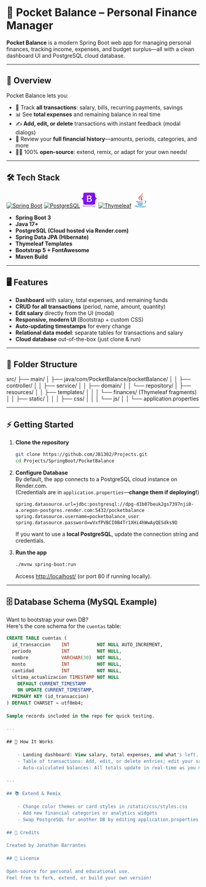 # 💸 Pocket Balance – Personal Finance Manager

**Pocket Balance** is a modern Spring Boot web app for managing personal finances, tracking income, expenses, and budget surplus—all with a clean dashboard UI and PostgreSQL cloud database.

---

## 🚀 Overview

Pocket Balance lets you:
- 💼 Track **all transactions**: salary, bills, recurring payments, savings
- 📊 See **total expenses** and remaining balance in real time
- ✍️ **Add, edit, or delete** transactions with instant feedback (modal dialogs)
- 🧾 Review your **full financial history**—amounts, periods, categories, and more
- 🧑‍💻 100% **open-source**: extend, remix, or adapt for your own needs!

---

## 🛠️ Tech Stack

<p align="left">
  <a href="https://spring.io/"><img src="https://www.vectorlogo.zone/logos/springio/springio-icon.svg" alt="Spring Boot" width="40" height="40"/></a>
  <a href="https://www.postgresql.org/"><img src="https://cdn.jsdelivr.net/gh/devicons/devicon/icons/postgresql/postgresql-original-wordmark.svg" alt="PostgreSQL" width="40" height="40"/></a>
  <a href="https://getbootstrap.com/"><img src="https://raw.githubusercontent.com/devicons/devicon/master/icons/bootstrap/bootstrap-original-wordmark.svg" alt="Bootstrap" width="40" height="40"/></a>
  <a href="https://www.thymeleaf.org/"><img src="https://www.thymeleaf.org/doc/logo.svg" alt="Thymeleaf" width="40" height="40"/></a>
  <a href="https://www.java.com/"><img src="https://raw.githubusercontent.com/devicons/devicon/master/icons/java/java-original.svg" alt="Java" width="40" height="40"/></a>
</p>

- **Spring Boot 3**
- **Java 17+**
- **PostgreSQL (Cloud hosted via Render.com)**
- **Spring Data JPA (Hibernate)**
- **Thymeleaf Templates**
- **Bootstrap 5 + FontAwesome**
- **Maven Build**

---

## 🖥️ Features

- **Dashboard** with salary, total expenses, and remaining funds
- **CRUD for all transactions** (period, name, amount, quantity)
- **Edit salary** directly from the UI (modal)
- **Responsive, modern UI** (Bootstrap + custom CSS)
- **Auto-updating timestamps** for every change
- **Relational data model**: separate tables for transactions and salary
- **Cloud database** out-of-the-box (just clone & run)

---

## 📁 Folder Structure

src/
├── main/
│ ├── java/com/PocketBalance/pocketBalance/
│ │ ├── controller/
│ │ ├── service/
│ │ ├── domain/
│ │ └── repository/
│ ├── resources/
│ │ ├── templates/
│ │ │ └── finances/ (Thymeleaf fragments)
│ │ ├── static/
│ │ │ ├── css/
│ │ │ └── js/
│ │ └── application.properties


---

## ⚡ Getting Started

1. **Clone the repository**
    ```sh
    git clone https://github.com/JB1302/Projects.git
    cd Projects/SpringBoot/PocketBalance
    ```

2. **Configure Database**  
    By default, the app connects to a PostgreSQL cloud instance on Render.com.  
    (Credentials are in `application.properties`—**change them if deploying!**)

    ```properties
    spring.datasource.url=jdbc:postgresql://dpg-d1b07beuk2gs7397nji0-a.oregon-postgres.render.com:5432/pocketbalance
    spring.datasource.username=pocketbalance_user
    spring.datasource.password=wVxfPVBCI0B4Tr1XHi4hWwAyQESdks9D
    ```

    If you want to use a **local PostgreSQL**, update the connection string and credentials.

3. **Run the app**
    ```sh
    ./mvnw spring-boot:run
    ```
    Access [http://localhost/](http://localhost/) (or port 80 if running locally).

---

## 🗄️ Database Schema (MySQL Example)

Want to bootstrap your own DB?  
Here's the core schema for the `cuentas` table:

```sql
CREATE TABLE cuentas (
  id_transaccion    INT          NOT NULL AUTO_INCREMENT,
  periodo           INT          NOT NULL,
  nombre            VARCHAR(30)  NOT NULL,
  monto             INT          NOT NULL,
  cantidad          INT          NOT NULL,
  ultima_actualizacion TIMESTAMP NOT NULL
    DEFAULT CURRENT_TIMESTAMP
    ON UPDATE CURRENT_TIMESTAMP,
  PRIMARY KEY (id_transaccion)
) DEFAULT CHARSET = utf8mb4;

Sample records included in the repo for quick testing.

---

## 👀 How It Works

    - Landing dashboard: View salary, total expenses, and what's left.
    - Table of transactions: Add, edit, or delete entries; edit your salary.
    - Auto-calculated balances: All totals update in real-time as you manage your finances.

---

## 📚 Extend & Remix

    - Change color themes or card styles in /static/css/styles.css
    - Add new financial categories or analytics widgets
    - Swap PostgreSQL for another DB by editing application.properties

## 🤝 Credits

Created by Jonathan Barrantes

## 📜 License

Open-source for personal and educational use.
Feel free to fork, extend, or build your own version!